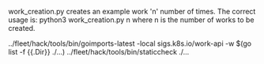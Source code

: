 work_creation.py creates an example work 'n' number of times. The correct usage is: python3 work_creation.py n where n is the number of works to be created.


../fleet/hack/tools/bin/goimports-latest -local sigs.k8s.io/work-api -w $(go list -f {{.Dir}} ./...)
../fleet/hack/tools/bin/staticcheck ./...